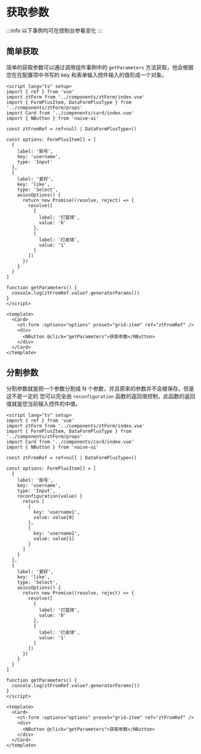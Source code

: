 <script setup lang="ts">
  import Base from '../demos/base.vue'
  import SplitParameters from '../demos/SplitParameters.vue'
</script>

# 获取参数
:::info
以下事例均可在控制台参看变化
:::

## 简单获取

简单的获取参数可以通过调用组件事例中的 `getParameters` 方法获取，他会根据您在在配置项中书写的 key 和表单输入控件输入的值形成一个对象。

<Base />

``` vue
<script lang="ts" setup>
import { ref } from 'vue'
import ztForm from '../components/ztForm/index.vue'
import { FormPlusItem, DataFormPlusType } from '../components/ztForm/props'
import Card from '../components/card/index.vue'
import { NButton } from 'naive-ui'

const ztFromRef = ref<null | DataFormPlusType>()

const options: FormPlusItem[] = [
  {
    label: '账号',
    key: 'username',
    type: 'Input'
  },
  {
    label: '爱好',
    key: 'like',
    type: 'Select',
    axiosOptions() {
      return new Promise((resolve, reject) => {
        resolve([
          {
            label: '打篮球',
            value: '0'
          },
          {
            label: '打皮球',
            value: '1'
          }
        ])
      })
    }
  }
]

function getParameters() {
  console.log(ztFromRef.value?.generatorParams())
}
</script>

<template>
  <Card>
    <zt-form :options="options" preset="grid-item" ref="ztFromRef" />
    <div>
      <NButton @click="getParameters">获取参数</NButton>
    </div>
  </Card>
</template>
```

## 分割参数

分割参数就是把一个参数分割成 N 个参数，并且原来的参数并不会被保存。但是这不是一定的 您可以完全由 `reconfiguration` 函数的返回值控制，此函数的返回值就是您当前输入控件的中值。

<SplitParameters />


``` vue
<script lang="ts" setup>
import { ref } from 'vue'
import ztForm from '../components/ztForm/index.vue'
import { FormPlusItem, DataFormPlusType } from '../components/ztForm/props'
import Card from '../components/card/index.vue'
import { NButton } from 'naive-ui'

const ztFromRef = ref<null | DataFormPlusType>()

const options: FormPlusItem[] = [
  {
    label: '账号',
    key: 'username',
    type: 'Input',
    reconfiguration(value) {
      return [
        {
          key: 'username1',
          value: value[0]
        },
        {
          key: 'username2',
          value: value[1]
        }
      ]
    }
  },
  {
    label: '爱好',
    key: 'like',
    type: 'Select',
    axiosOptions() {
      return new Promise((resolve, reject) => {
        resolve([
          {
            label: '打篮球',
            value: '0'
          },
          {
            label: '打皮球',
            value: '1'
          }
        ])
      })
    }
  }
]

function getParameters() {
  console.log(ztFromRef.value?.generatorParams())
}
</script>

<template>
  <Card>
    <zt-form :options="options" preset="grid-item" ref="ztFromRef" />
    <div>
      <NButton @click="getParameters">获取参数</NButton>
    </div>
  </Card>
</template>
```